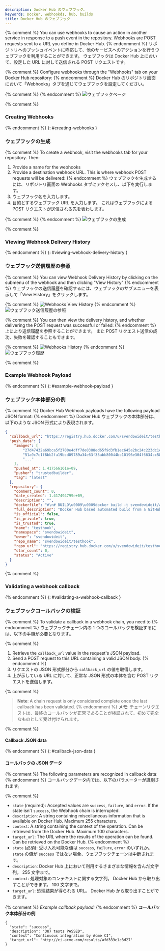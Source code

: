 ```yaml
---
description: Docker Hub のウェブフック。
keywords: Docker, webhookds, hub, builds
title: Docker Hub のウェブフック
---
```


{% comment %}
You can use webhooks to cause an action in another service in response to a push event in the repository. Webhooks are POST requests sent to a URL you define in Docker Hub.
{% endcomment %}
リポジトリへのプッシュイベントに呼応して、他のサービスへのアクションを行うウェブフックを利用することができます。
ウェブフックは Docker Hub 上において、設定した URL に対して送信される POST リクエストです。

{% comment %}
Configure webhooks through the "Webhooks" tab on your Docker Hub repository:
{% endcomment %}
Docker Hub のリポジトリ画面において「Webhooks」タブを通じてウェブフックを設定してください。

{% comment %}
{% endcomment %}
![ウェブフックページ](images/webhooks-empty.png)

{% comment %}
### Creating Webhooks
{% endcomment %}
{: #creating-webhooks }
### ウェブフックの生成

{% comment %}
To create a webhook, visit the webhooks tab for your repository. Then:
1. Provide a name for the webhooks
2. Provide a destination webhook URL. This is where webhook POST requests will be delivered:
{% endcomment %}
ウェブフックを生成するには、リポジトリ画面の Webhooks タブにアクセスし、以下を実行します。
1. ウェブフック名を入力します。
2. 目的とするウェブフック URL を入力します。
   これはウェブフックによる POST リクエストが送信される先を表わします。

{% comment %}
{% endcomment %}
![ウェブフックの生成](images/webhooks-create.png)

{% comment %}
### Viewing Webhook Delivery History
{% endcomment %}
{: #viewing-webhook-delivery-history }
### ウェブフック送信履歴の参照

{% comment %}
You can view Webhook Delivery History by clicking on the submenu of the webhook and then clicking "View History"
{% endcomment %}
ウェブフックの送信履歴を確認するには、ウェブフックのサブメニューを表示して「View History」をクリックします。

{% comment %}
![Webhooks View History](images/webhooks-submenu.png)
{% endcomment %}
![ウェブフック送信履歴の参照](images/webhooks-submenu.png)

{% comment %}
You can then view the delivery history, and whether delivering the POST request was successful or failed:
{% endcomment %}
上により送信履歴を参照することができます。
また POST リクエスト送信の成功、失敗を確認することもできます。

{% comment %}
![Webhooks History](images/webhooks-history.png)
{% endcomment %}
![ウェブフック履歴](images/webhooks-history.png)

{% comment %}
### Example Webhook Payload
{% endcomment %}
{: #example-webhook-payload }
### ウェブフック本体部分の例

{% comment %}
Docker Hub Webhook payloads have the following payload JSON format:
{% endcomment %}
Docker Hub ウェブフックの本体部分は、以下のような JSON 形式により表現されます。

```json
{
  "callback_url": "https://registry.hub.docker.com/u/svendowideit/testhook/hook/2141b5bi5i5b02bec211i4eeih0242eg11000a/",
  "push_data": {
    "images": [
        "27d47432a69bca5f2700e4dff7de0388ed65f9d3fb1ec645e2bc24c223dc1cc3",
        "51a9c7c1f8bb2fa19bcd09789a34e63f35abb80044bc10196e304f6634cc582c",
        "..."
    ],
    "pushed_at": 1.417566161e+09,
    "pusher": "trustedbuilder",
    "tag": "latest"
  },
  "repository": {
    "comment_count": 0,
    "date_created": 1.417494799e+09,
    "description": "",
    "dockerfile": "#\n# BUILD\u0009\u0009docker build -t svendowideit/apt-cacher .\n# RUN\u0009\u0009docker run -d -p 3142:3142 -name apt-cacher-run apt-cacher\n#\n# and then you can run containers with:\n# \u0009\u0009docker run -t -i -rm -e http_proxy http://192.168.1.2:3142/ debian bash\n#\nFROM\u0009\u0009ubuntu\n\n\nVOLUME\u0009\u0009[/var/cache/apt-cacher-ng]\nRUN\u0009\u0009apt-get update ; apt-get install -yq apt-cacher-ng\n\nEXPOSE \u0009\u00093142\nCMD\u0009\u0009chmod 777 /var/cache/apt-cacher-ng ; /etc/init.d/apt-cacher-ng start ; tail -f /var/log/apt-cacher-ng/*\n",
    "full_description": "Docker Hub based automated build from a GitHub repo",
    "is_official": false,
    "is_private": true,
    "is_trusted": true,
    "name": "testhook",
    "namespace": "svendowideit",
    "owner": "svendowideit",
    "repo_name": "svendowideit/testhook",
    "repo_url": "https://registry.hub.docker.com/u/svendowideit/testhook/",
    "star_count": 0,
    "status": "Active"
  }
}
```

{% comment %}
### Validating a webhook callback
{% endcomment %}
{: #validating-a-webhook-callback }
### ウェブフックコールバックの検証

{% comment %}
To validate a callback in a webhook chain, you need to
{% endcomment %}
ウェブフックチェーン内の 1 つのコールバックを検証するには、以下の手順が必要となります。

{% comment %}
1. Retrieve the `callback_url` value in the request's JSON payload.
1. Send a POST request to this URL containing a valid JSON body.
{% endcomment %}
1. リクエストの JSON 形式部分から `callback_url` の値を取得します。
1. 上が示している URL に対して、正常な JSON 形式の本体を含む POST リクエストを送信します。

{% comment %}
> **Note**: A chain request is only considered complete once the last
> callback has been validated.
{% endcomment %}
> **メモ**: チェーンリクエストは、最終のコールバックが正常であることが検証されて、初めて完全なものとして受け付けられます。


{% comment %}
#### Callback JSON data
{% endcomment %}
{: #callback-json-data }
#### コールバックの JSON データ

{% comment %}
The following parameters are recognized in callback data:
{% endcomment %}
コールバックデータ内では、以下のパラメーターが識別されます。

{% comment %}
* `state` (required): Accepted values are `success`, `failure`, and `error`.
  If the state isn't `success`, the Webhook chain is interrupted.
* `description`: A string containing miscellaneous information that is
  available on Docker Hub. Maximum 255 characters.
* `context`: A string containing the context of the operation. Can be retrieved
  from the Docker Hub. Maximum 100 characters.
* `target_url`: The URL where the results of the operation can be found. Can be
  retrieved on the Docker Hub.
{% endcomment %}
* `state` (必須): 受け入れ可能な値は `success`, `failure`, `error` のいずれか。
  `state` の値が `success` ではない場合、ウェブフックチェーンは中断されます。
* `description`: Docker Hub 上において利用するさまざまな情報を含んだ文字列。
  255 文字まで。
* `context`: 処理対象のコンテキストに関する文字列。
  Docker Hub から取り出すことができます。
  100 文字まで。
* `target_url`: 処理結果が得られる URL。
  Docker Hub から取り出すことができます。

{% comment %}
*Example callback payload:*
{% endcomment %}
**コールバック本体部分の例**

    {
      "state": "success",
      "description": "387 tests PASSED",
      "context": "Continuous integration by Acme CI",
      "target_url": "http://ci.acme.com/results/afd339c1c3d27"
    }

